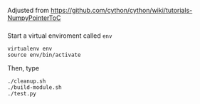 
Adjusted from https://github.com/cython/cython/wiki/tutorials-NumpyPointerToC


### 

Start a virtual enviroment called `env`

```
virtualenv env
source env/bin/activate
```

Then, type

```
./cleanup.sh
./build-module.sh
./test.py
```
